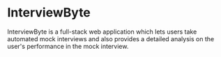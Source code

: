 # InterviewByte
InterviewByte is a full-stack web application which lets users take automated mock interviews  and also provides a detailed analysis on the user's performance in the mock interview.
